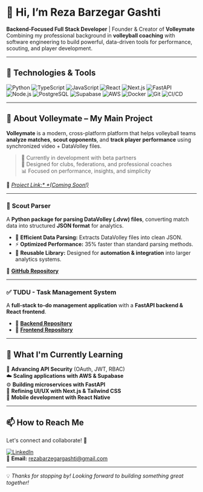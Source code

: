 # 👋 Hi, I’m Reza Barzegar Gashti

**Backend-Focused Full Stack Developer** | Founder & Creator of **Volleymate**  
Combining my professional background in **volleyball coaching** with software engineering to build powerful, data-driven tools for performance, scouting, and player development.

---

## 🔧 Technologies & Tools

![Python](https://img.shields.io/badge/Python-3776AB?style=for-the-badge&logo=python&logoColor=white)
![TypeScript](https://img.shields.io/badge/TypeScript-007ACC?style=for-the-badge&logo=typescript&logoColor=white)
![JavaScript](https://img.shields.io/badge/JavaScript-F7DF1E?style=for-the-badge&logo=javascript&logoColor=black)
![React](https://img.shields.io/badge/React-20232A?style=for-the-badge&logo=react&logoColor=61DAFB)
![Next.js](https://img.shields.io/badge/Next.js-000000?style=for-the-badge&logo=nextdotjs&logoColor=white)
![FastAPI](https://img.shields.io/badge/FastAPI-009688?style=for-the-badge&logo=fastapi&logoColor=white)
![Node.js](https://img.shields.io/badge/Node.js-339933?style=for-the-badge&logo=nodedotjs&logoColor=white)
![PostgreSQL](https://img.shields.io/badge/PostgreSQL-336791?style=for-the-badge&logo=postgresql&logoColor=white)
![Supabase](https://img.shields.io/badge/Supabase-3ECF8E?style=for-the-badge&logo=supabase&logoColor=white)
![AWS](https://img.shields.io/badge/AWS-232F3E?style=for-the-badge&logo=amazonaws&logoColor=white)
![Docker](https://img.shields.io/badge/Docker-2496ED?style=for-the-badge&logo=docker&logoColor=white)
![Git](https://img.shields.io/badge/Git-F05032?style=for-the-badge&logo=git&logoColor=white)
![CI/CD](https://img.shields.io/badge/CI%2FCD-0052CC?style=for-the-badge&logo=gitHubactions&logoColor=white)

---

## 🏐 About Volleymate – My Main Project

**Volleymate** is a modern, cross-platform platform that helps volleyball teams **analyze matches**, **scout opponents**, and **track player performance** using synchronized video + DataVolley files.

> 🚀 Currently in development with beta partners  
> 💼 Designed for clubs, federations, and professional coaches  
> 📊 Focused on performance, insights, and simplicity

🔗 *[Project Link:* *(Coming Soon!)](https://www.volleymate.app/)*  

---

### 🔎 **Scout Parser**  
A **Python package for parsing DataVolley (.dvw) files**, converting match data into structured **JSON format** for analytics.  

- 🚀 **Efficient Data Parsing:** Extracts DataVolley files into clean JSON.  
- ⚡ **Optimized Performance:** 35% faster than standard parsing methods.  
- 🔗 **Reusable Library:** Designed for **automation & integration** into larger analytics systems.  

🔗 **[GitHub Repository](https://github.com/volleymateteam/scout_parser_py)**  

---

### ✅ **TUDU - Task Management System**
A **full-stack to-do management application** with a **FastAPI backend & React frontend**.  

- 🔗 **[Backend Repository](https://github.com/RezaBG/TUDU)**  
- 🔗 **[Frontend Repository](https://github.com/RezaBG/TUDU_FE)**  

---

## 🌱 What I'm Currently Learning

🚀 **Advancing API Security** (OAuth, JWT, RBAC)  
☁️ **Scaling applications with AWS & Supabase**  
⚙️ **Building microservices with FastAPI**  
🎨 **Refining UI/UX with Next.js & Tailwind CSS**  
📱 **Mobile development with React Native**  

---

## 📫 How to Reach Me

Let's connect and collaborate! 🚀  

[![LinkedIn](https://img.shields.io/badge/LinkedIn-0077B5?style=for-the-badge&logo=linkedin&logoColor=white)](https://www.linkedin.com/in/reza-barzegar-gashti/)  
📧 **Email:** [rezabarzegargashti@gmail.com](mailto:rezabarzegargashti@gmail.com)

---

💡 *Thanks for stopping by! Looking forward to building something great together!*

